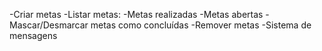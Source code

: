 -Criar metas
-Listar metas:
    -Metas realizadas
    -Metas abertas
-Mascar/Desmarcar metas como concluídas
-Remover metas
-Sistema de mensagens
